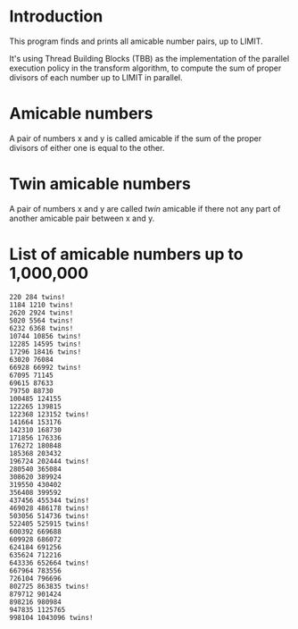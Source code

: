 # Introduction

This program finds and prints all amicable number pairs, up to LIMIT.

It's using Thread Building Blocks (TBB) as the implementation of the parallel execution policy in the transform
algorithm, to compute the sum of proper divisors of each number up to LIMIT in parallel.

# Amicable numbers

A pair of numbers x and y is called amicable if the sum of the proper divisors of either one is equal to the other.

# Twin amicable numbers

A pair of numbers x and y are called *twin* amicable if there not any part of another amicable pair between x and y.

# List of amicable numbers up to 1,000,000

```none
220 284 twins!
1184 1210 twins!
2620 2924 twins!
5020 5564 twins!
6232 6368 twins!
10744 10856 twins!
12285 14595 twins!
17296 18416 twins!
63020 76084
66928 66992 twins!
67095 71145
69615 87633
79750 88730
100485 124155
122265 139815
122368 123152 twins!
141664 153176
142310 168730
171856 176336
176272 180848
185368 203432
196724 202444 twins!
280540 365084
308620 389924
319550 430402
356408 399592
437456 455344 twins!
469028 486178 twins!
503056 514736 twins!
522405 525915 twins!
600392 669688
609928 686072
624184 691256
635624 712216
643336 652664 twins!
667964 783556
726104 796696
802725 863835 twins!
879712 901424
898216 980984
947835 1125765
998104 1043096 twins!
```
